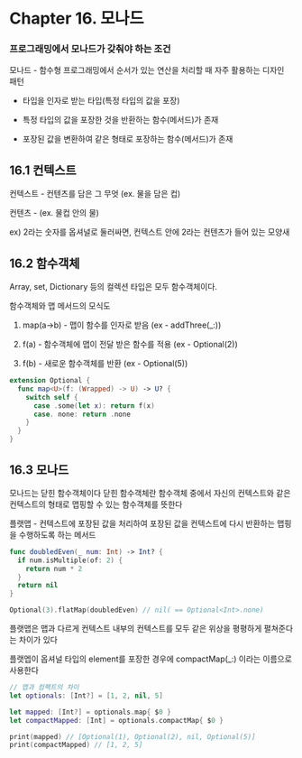 <h1>Chapter 16. 모나드</h1>

<h3> 프로그래밍에서 모나드가 갖춰야 하는 조건 </h3>

모나드 - 함수형 프로그래밍에서 순서가 있는 연산을 처리할 때 자주 활용하는 디자인 패턴

* 타입을 인자로 받는 타입(특정 타입의 값을 포장)

* 특정 타입의 값을 포장한 것을 반환하는 함수(메서드)가 존재

* 포장된 값을 변환하여 같은 형태로 포장하는 함수(메서드)가 존재

<h2>16.1 컨텍스트</h2>

컨텍스트 - 컨텐츠를 담은 그 무엇 (ex. 물을 담은 컵)

컨텐츠 - (ex. 물컵 안의 물)

ex) 2라는 숫자를 옵셔널로 둘러싸면, 컨텍스트 안에 2라는 컨텐츠가 들어 있는 모양새

<h2>16.2 함수객체</h2>

Array, set, Dictionary 등의 컬렉션 타입은 모두 함수객체이다.

함수객체와 맵 메서드의 모식도

1. map(a->b) - 맵이 함수를 인자로 받음 (ex - addThree(_:))

2. f(a) - 함수객체에 맵이 전달 받은 함수를 적용 (ex - Optional(2))

3. f(b) - 새로운 함수객체를 반환 (ex - Optional(5))

```swift
extension Optional {
  func map<U>(f: (Wrapped) -> U) -> U? {
    switch self {
      case .some(let x): return f(x)
      case. none: return .none
    }
  }
}
```

<h2>16.3 모나드</h2>

모나드는 닫힌 함수객체이다 닫힌 함수객체란 함수객체 중에서 자신의 컨텍스트와 같은 컨텍스트의 형태로 맵핑할 수 있는 함수객체를 뜻한다

플랫맵 - 컨텍스트에 포장된 값을 처리하여 포장된 값을 컨텍스트에 다시 반환하는 맵핑을 수행하도록 하는 메서드

```swift
func doubledEven(_ num: Int) -> Int? {
  if num.isMultiple(of: 2) {
    return num * 2
  }
  return nil
}

Optional(3).flatMap(doubledEven) // nil( == Optional<Int>.none)
```

플랫맵은 맵과 다르게 컨텍스트 내부의 컨텍스트를 모두 같은 위상을 평평하게 펼쳐준다는 차이가 있다

플랫멥이 옵셔널 타입의 element를 포장한 경우에 compactMap(_:) 이라는 이름으로 사용한다

```swift
// 맵과 컴팩트의 차이
let optionals: [Int?] = [1, 2, nil, 5]

let mapped: [Int?] = optionals.map{ $0 }
let compactMapped: [Int] = optionals.compactMap{ $0 }

print(mapped) // [Optional(1), Optional(2), nil, Optional(5)]
print(compactMapped) // [1, 2, 5]
```
